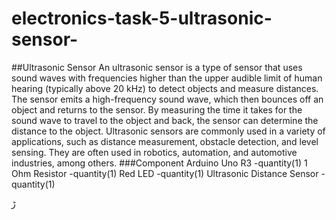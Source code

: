 # electronics-task-5-ultrasonic-sensor-
##Ultrasonic Sensor
An ultrasonic sensor is a type of sensor that uses sound waves with frequencies higher than the upper audible limit of human hearing (typically above 20 kHz) to detect objects and measure distances. The sensor emits a high-frequency sound wave, which then bounces off an object and returns to the sensor. By measuring the time it takes for the sound wave to travel to the object and back, the sensor can determine the distance to the object.
Ultrasonic sensors are commonly used in a variety of applications, such as distance measurement, obstacle detection, and level sensing. They are often used in robotics, automation, and automotive industries, among others.
###Component
Arduino Uno R3  -quantity(1)
1 Ohm Resistor  -quantity(1)
Red LED  -quantity(1)
Ultrasonic Distance Sensor  -quantity(1)

ڑ
